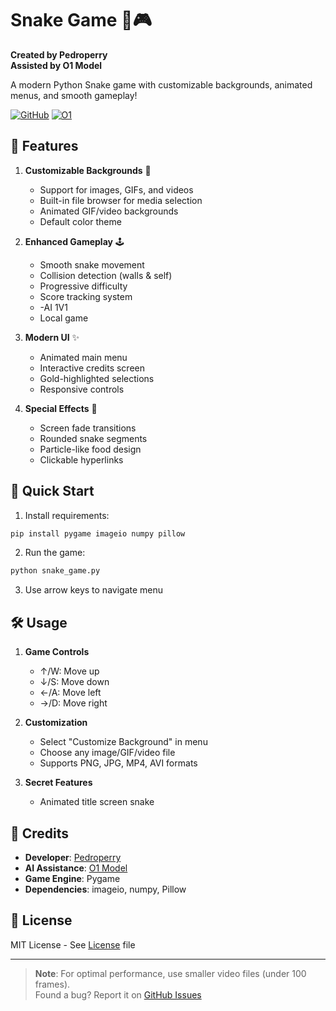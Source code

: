 
# Snake Game 🐍🎮

**Created by Pedroperry**  
**Assisted by O1 Model**

A modern Python Snake game with customizable backgrounds, animated menus, and smooth gameplay!

[![GitHub](https://img.shields.io/badge/GitHub-Pedroperry-blue?style=flat&logo=github)](https://github.com/pedroperry)
[![O1](https://img.shields.io/badge/Assisted%20by-O1_Model-important?style=flat&logo=openai&logoColor=white)](https://openai.com/o1/)


## 🌟 Features

1. **Customizable Backgrounds** 🎨
   - Support for images, GIFs, and videos
   - Built-in file browser for media selection
   - Animated GIF/video backgrounds
   - Default color theme

2. **Enhanced Gameplay** 🕹️
   - Smooth snake movement
   - Collision detection (walls & self)
   - Progressive difficulty
   - Score tracking system
   - -AI 1V1
   - Local game

3. **Modern UI** ✨
   - Animated main menu
   - Interactive credits screen
   - Gold-highlighted selections
   - Responsive controls

4. **Special Effects** 💫
   - Screen fade transitions
   - Rounded snake segments
   - Particle-like food design
   - Clickable hyperlinks

## 🚀 Quick Start

1. Install requirements:
```bash
pip install pygame imageio numpy pillow
```

2. Run the game:
```bash
python snake_game.py
```

3. Use arrow keys to navigate menu

## 🛠️ Usage

1. **Game Controls**
   - ↑/W: Move up
   - ↓/S: Move down
   - ←/A: Move left
   - →/D: Move right

2. **Customization**
   - Select "Customize Background" in menu
   - Choose any image/GIF/video file
   - Supports PNG, JPG, MP4, AVI formats

3. **Secret Features**
   - Animated title screen snake

## 📝 Credits

- **Developer**: [Pedroperry](https://github.com/pedroperry)
- **AI Assistance**: [O1 Model](https://openai.com/o1/)
- **Game Engine**: Pygame
- **Dependencies**: imageio, numpy, Pillow

## 📜 License

MIT License - See [License](https://github.com/Pedroperry/snake-game/blob/main/LICENSE) file

---

> **Note**: For optimal performance, use smaller video files (under 100 frames).  
> Found a bug? Report it on [GitHub Issues](https://github.com/pedroperry/snake-game/issues)
```


